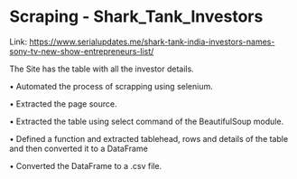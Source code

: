 # Scraping - Shark_Tank_Investors

Link: https://www.serialupdates.me/shark-tank-india-investors-names-sony-tv-new-show-entrepreneurs-list/

The Site has the table with all the investor details.

• Automated the process of scrapping using selenium.

• Extracted the page source.

• Extracted the table using select command of the BeautifulSoup module.

• Defined a function and extracted tablehead, rows and details of the table and then converted it to a DataFrame

• Converted the DataFrame to a .csv file.
